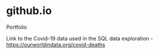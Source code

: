 # github.io
Portfolio


Link to the Covid-19 data used in the SQL data exploration -
https://ourworldindata.org/covid-deaths
